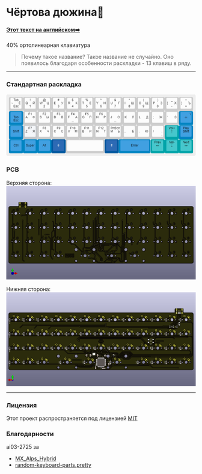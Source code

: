 # Чёртова дюжина👻
#### [Этот текст на английском➡️](https://github.com/MaxScame/Bakers-dozen/blob/master/README.md)

40% ортолинеарная клавиатура
> Почему такое название?
> Такое название не случайно. Оно появилось благодаря особенности раскладки - 13 клавиш в ряду.

---
### Стандартная раскладка

![Keeb-layout](https://github.com/MaxScame/Bakers-dozen/blob/master/Layout.png "Стандартная раскладка")

### PCB

Верхняя сторона:
![PCB-Front](https://github.com/MaxScame/Bakers-dozen/blob/master/PCB/Images/Bakers-dozen-front.png "Верхняя сторона")

Нижняя сторона:
![PCB-Back](https://github.com/MaxScame/Bakers-dozen/blob/master/PCB/Images/Bakers-dozen-back.png "Нижняя сторона")

---
### Лицензия
Этот проект распространяется под лицензией [MIT](https://github.com/MaxScame/Bakers-dozen/blob/master/LICENSE)

### Благодарности
ai03-2725 за
- [MX_Alps_Hybrid](https://github.com/ai03-2725/MX_Alps_Hybrid)
- [random-keyboard-parts.pretty](https://github.com/ai03-2725/random-keyboard-parts.pretty)
